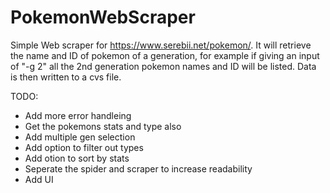 # PokemonWebScraper
Simple Web scraper for https://www.serebii.net/pokemon/. It will retrieve the name and ID of pokemon of a generation, for example if giving an input of "-g 2" all the 2nd generation pokemon names and ID will be listed. Data is then written to a cvs file.

TODO:
* Add more error handleing
* Get the pokemons stats and type also
* Add multiple gen selection
* Add option to filter out types
* Add otion to sort by stats
* Seperate the spider and scraper to increase readability
* Add UI
